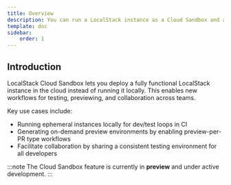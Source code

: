 ```yaml
---
title: Overview
description: You can run a LocalStack instance as a Cloud Sandbox and access it from your local machine.
template: doc
sidebar:
    order: 1
---
```


## Introduction

LocalStack Cloud Sandbox lets you deploy a fully functional LocalStack instance in the cloud instead of running it locally. This enables new workflows for testing, previewing, and collaboration across teams.

Key use cases include:

- Running ephemeral instances locally for dev/test loops in CI
- Generating on-demand preview environments by enabling preview-per-PR type workflows
- Facilitate collaboration by sharing a consistent testing environment for all developers

:::note
The Cloud Sandbox feature is currently in **preview** and under active development.
:::
